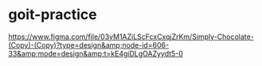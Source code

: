 # goit-practice
https://www.figma.com/file/03vM1AZiLScFcxCxqjZrKm/Simply-Chocolate-(Copy)-(Copy)?type=design&amp;node-id=606-33&amp;mode=design&amp;t=kE4giDLgOAZyydt5-0
